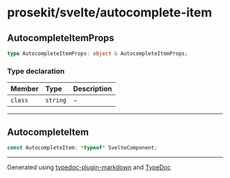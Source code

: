 # prosekit/svelte/autocomplete-item

## AutocompleteItemProps

```ts
type AutocompleteItemProps: object & AutocompleteItemProps;
```

### Type declaration

| Member | Type | Description |
| :------ | :------ | :------ |
| `class` | `string` | - |

***

## AutocompleteItem

```ts
const AutocompleteItem: *typeof* SvelteComponent;
```

***

Generated using [typedoc-plugin-markdown](https://www.npmjs.com/package/typedoc-plugin-markdown) and [TypeDoc](https://typedoc.org/)
